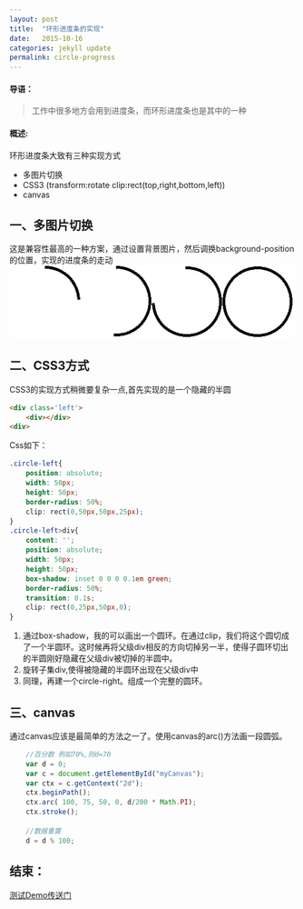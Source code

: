 ```yaml
---
layout: post
title:  "环形进度条的实现"
date:   2015-10-16 
categories: jekyll update
permalink: circle-progress
---
```

#### 导语：

> 工作中很多地方会用到进度条，而环形进度条也是其中的一种

#### 概述:

环形进度条大致有三种实现方式

* 多图片切换
* CSS3 (transform:rotate clip:rect(top,right,bottom,left))
* canvas

## 一、多图片切换

这是兼容性最高的一种方案，通过设置背景图片，然后调换background-position的位置，实现的进度条的走动
![示例图片](/sources/Circular.png)

## 二、CSS3方式

CSS3的实现方式稍微要复杂一点,首先实现的是一个隐藏的半圆

```html
<div class='left'>
    <div></div>
<div>
```
Css如下：

```css
.circle-left{
    position: absolute;
    width: 50px;
    height: 50px;
    border-radius: 50%;
    clip: rect(0,50px,50px,25px);                 
}
.circle-left>div{
    content: '';
    position: absolute;
    width: 50px;
    height: 50px;
    box-shadow: inset 0 0 0 0.1em green;
    border-radius: 50%;
    transition: 0.1s;
    clip: rect(0,25px,50px,0);
}
```

1. 通过box-shadow，我的可以画出一个圆环。在通过clip，我们将这个圆切成了一个半圆环。这时候再将父级div相反的方向切掉另一半，使得子圆环切出的半圆刚好隐藏在父级div被切掉的半圆中。
2. 旋转子集div,使得被隐藏的半圆环出现在父级div中
3. 同理，再建一个circle-right。组成一个完整的圆环。

## 三、canvas

通过canvas应该是最简单的方法之一了。使用canvas的arc()方法画一段圆弧。

```javascript
    //百分数 例如70%,则d=70
	var d = 0;
	var c = document.getElementById("myCanvas");
	var ctx = c.getContext("2d");
	ctx.beginPath();
	ctx.arc( 100, 75, 50, 0, d/200 * Math.PI);
	ctx.stroke();
    
    //数据重置
	d = d % 100;
```
## 结束：

[测试Demo传送门](/demo/Circular.html)